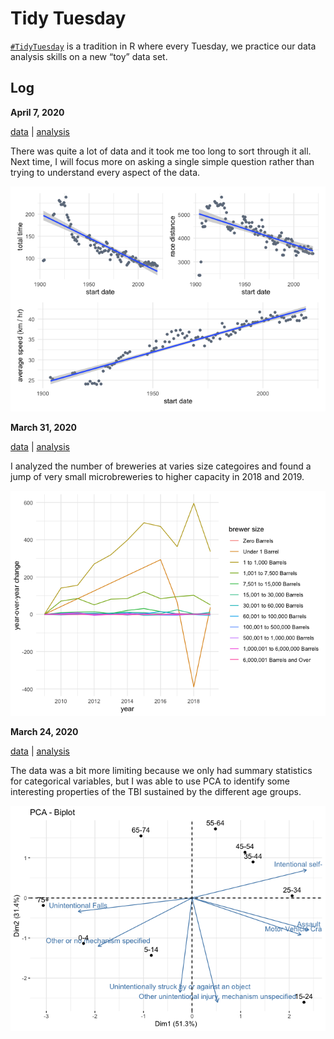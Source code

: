 # Tidy Tuesday

[`#TidyTuesday`](https://github.com/rfordatascience/tidytuesday) is a
tradition in R where every Tuesday, we practice our data analysis skills
on a new “toy” data set.

## Log

**April 7, 2020**

[data](https://github.com/rfordatascience/tidytuesday/blob/master/data/2020/2020-04-07/readme.md)
| [analysis](2020-04-07_tour-de-france.md)

There was quite a lot of data and it took me too long to sort through it
all. Next time, I will focus more on asking a single simple question
rather than trying to understand every aspect of the data.

![](./2020-04-07_tour-de-france_files/figure-gfm/unnamed-chunk-4-1.png)

**March 31, 2020**

[data](https://github.com/rfordatascience/tidytuesday/blob/master/data/2020/2020-03-31/readme.md)
| [analysis](2020-03-31_beer-production.md)

I analyzed the number of breweries at varies size categoires and found a
jump of very small microbreweries to higher capacity in 2018 and 2019.

![](./2020-03-31_beer-production_files/figure-gfm/unnamed-chunk-9-1.png)

**March 24, 2020**

[data](https://github.com/rfordatascience/tidytuesday/blob/master/data/2020/2020-03-24/readme.md)
| [analysis](2020-0324_traumatic-brain-injury.md)

The data was a bit more limiting because we only had summary statistics
for categorical variables, but I was able to use PCA to identify some
interesting properties of the TBI sustained by the different age groups.

![](./2020-0324_traumatic-brain-injury_files/figure-gfm/unnamed-chunk-10-1.png)
